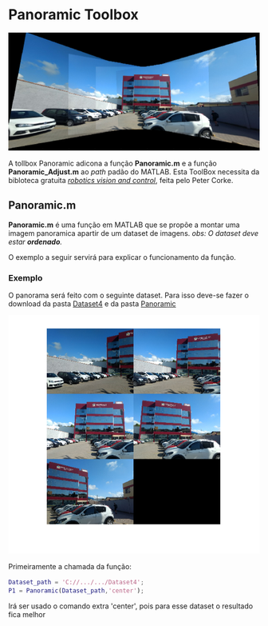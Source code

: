 # Panoramic Toolbox

![](https://github.com/Zeukio/visao_computacional/blob/master/Panoramic/html/Panoramic_Capa.png?raw=true)

A tollbox Panoramic adicona a função **Panoramic.m** e a função **Panoramic_Adjust.m** ao *path* padão do MATLAB. 
Esta ToolBox necessita da bibloteca gratuita [*robotics vision and control*](http://petercorke.com/wordpress/books/book), feita pelo Peter Corke. 

## Panoramic.m
**Panoramic.m** é uma função em MATLAB que se propõe a montar uma imagem panoramica apartir de um dataset de imagens. 
*obs: O dataset deve estar __ordenado__.* 

O exemplo a seguir servirá para explicar o funcionamento da função. 

### Exemplo
O panorama será feito com o seguinte dataset. Para isso deve-se fazer o download da pasta [Dataset4]() e da pasta [Panoramic]()
 
![full](https://github.com/Zeukio/visao_computacional/blob/master/Panoramic/html/Panoramic_01.png?raw=true)


Primeiramente a chamada da função:
```matlab
Dataset_path = 'C://.../.../Dataset4';
P1 = Panoramic(Dataset_path,'center');
```
Irá ser usado o comando extra 'center', pois para esse dataset o resultado fica melhor

